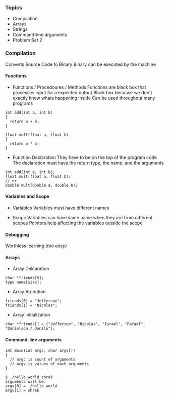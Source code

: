 ### Topics

- Compilation
- Arrays
- Strings
- Command-line arguments
- Problem Set 2

### Compilation

Converts Source Code to Binary
Binary can be executed by the machine

#### Functions

- Functions / Procedoures / Methods
  Functions are black box that processes input for a expected output
  Black box because we don't exactly know whats happening inside
  Can be used throughout many programs

```
int add(int a, int b)
{
  return a + b;
}

float mult(float a, float b)
{
  return a * b;
}
```

- Function Declaration
  They have to be on the top of the program code
  The declaration must have the return type, the name, and the arguments

```
int add(int a, int b);
float mult(float a, float b);
// or
double mult(double a, double b);
```

#### Variables and Scope

- Variables
  Variables must have different names

- Scope
  Variables can have same name when they are from different scopes
  Pointers help affecting the variables outside the scope

#### Debugging

Worthless learning _(too easy)_

#### Arrays

- Array Delcaration

```
char *friends[5];
type name[size];
```

- Array Atribution

```
friends[0] = "Jefferson";
friends[1] = "Nicolas";
```

- Array Initialization

```
char *friends[] = {"Jefferson", "Nicolas", "Israel", "Rafael", "Danielson / Danilo"};
```

#### Command-line arguments

```
int main(int argc, char argv[])
{
  // argc is count of arguments
  // argv is values of each arguments
}
```

```
$ ./hello_world shrek
arguments will be:
argv[0] = ./hello_world
argv[1] = shrek
```
